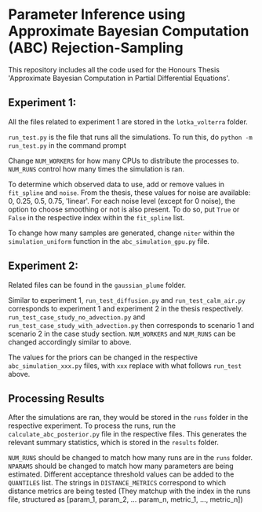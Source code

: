 # Parameter Inference using Approximate Bayesian Computation (ABC) Rejection-Sampling

This repository includes all the code used for the Honours Thesis 'Approximate Bayesian Computation in Partial Differential Equations'.

## Experiment 1:

All the files related to experiment 1 are stored in the `lotka_volterra` folder.

`run_test.py` is the file that runs all the simulations. To run this, do `python -m run_test.py` in the command prompt

Change `NUM_WORKERS` for how many CPUs to distribute the processes to. `NUM_RUNS` control how many times the simulation is ran.

To determine which observed data to use, add or remove values in `fit_spline` and `noise`. From the thesis, these values for noise are available: 0, 0.25, 0.5, 0.75, 'linear'. For each noise level (except for 0 noise), the option to choose smoothing or not is also present. To do so, put `True` or `False` in the respective index within the `fit_spline` list.

To change how many samples are generated, change `niter` within the `simulation_uniform` function in the `abc_simulation_gpu.py` file. 

## Experiment 2:

Related files can be found in the `gaussian_plume` folder.

Similar to experiment 1, `run_test_diffusion.py` and `run_test_calm_air.py` corresponds to experiment 1 and experiment 2 in the thesis respectively. `run_test_case_study_no_advection.py` and `run_test_case_study_with_advection.py` then corresponds to scenario 1 and scenario 2 in the case study section. `NUM_WORKERS` and `NUM_RUNS` can be changed accordingly similar to above.

The values for the priors can be changed in the respective `abc_simulation_xxx.py` files,  with `xxx` replace with what follows `run_test` above.

## Processing Results

After the simulations are ran, they would be stored in the `runs` folder in the respective experiment. To process the runs, run the `calculate_abc_posterior.py` file in the respective files. This generates the relevant summary statistics, which is stored in the `results` folder.

`NUM_RUNS` should be changed to match how many runs are in the `runs` folder. `NPARAMS` should be changed to match how many parameters are being estimated. Different acceptance threshold values can be added to the `QUANTILES` list. The strings in `DISTANCE_METRICS` correspond to which distance metrics are being tested (They matchup with the index in the runs file, structured as \[param_1, param_2, ... param_n, metric_1, ..., metric_n\])
